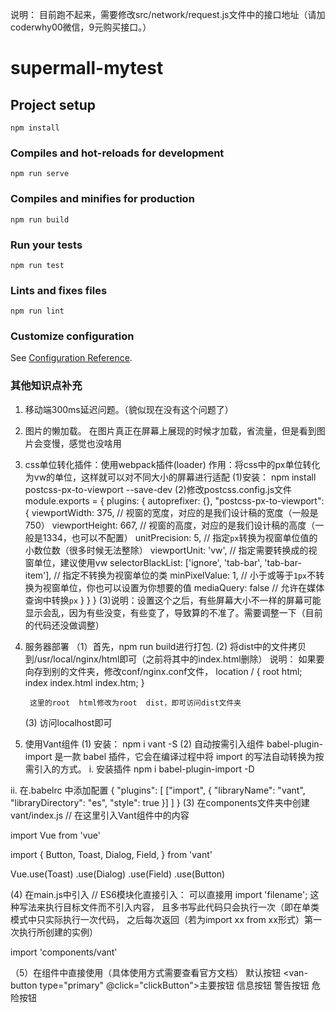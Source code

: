 说明： 目前跑不起来，需要修改src/network/request.js文件中的接口地址（请加coderwhy00微信，9元购买接口。）

# supermall-mytest

## Project setup
```
npm install
```

### Compiles and hot-reloads for development
```
npm run serve
```

### Compiles and minifies for production
```
npm run build
```

### Run your tests
```
npm run test
```

### Lints and fixes files
```
npm run lint
```

### Customize configuration
See [Configuration Reference](https://cli.vuejs.org/config/).


### 其他知识点补充
1. 移动端300ms延迟问题。（貌似现在没有这个问题了）
2. 图片的懒加载。 在图片真正在屏幕上展现的时候才加载，省流量，但是看到图片会变慢，感觉也没啥用
3. css单位转化插件：使用webpack插件(loader)
作用：将css中的px单位转化为vw的单位，这样就可以对不同大小的屏幕进行适配
(1)安装： npm install postcss-px-to-viewport --save-dev
(2)修改postcss.config.js文件
module.exports = {
  plugins: {
    autoprefixer: {},
    "postcss-px-to-viewport": {
        viewportWidth: 375,   // 视窗的宽度，对应的是我们设计稿的宽度（一般是750）
        viewportHeight: 667,  // 视窗的高度，对应的是我们设计稿的高度（一般是1334，也可以不配置）
        unitPrecision: 5, // 指定`px`转换为视窗单位值的小数位数（很多时候无法整除）
        viewportUnit: 'vw', // 指定需要转换成的视窗单位，建议使用vw
        selectorBlackList: ['ignore', 'tab-bar', 'tab-bar-item'], // 指定不转换为视窗单位的类
        minPixelValue: 1, // 小于或等于`1px`不转换为视窗单位，你也可以设置为你想要的值
        mediaQuery: false // 允许在媒体查询中转换`px`
    }
  }
}
(3)说明：设置这个之后，有些屏幕大小不一样的屏幕可能显示会乱，因为有些没变，有些变了，导致算的不准了。需要调整一下（目前的代码还没做调整）

4. 服务器部署
（1）首先，npm run build进行打包.
   (2)   将dist中的文件拷贝到/usr/local/nginx/html即可（之前将其中的index.html删除）
  说明： 如果要向存到别的文件夹，修改conf/nginx.conf文件，
        location / {
            root   html;
            index  index.html index.htm;
        }

        这里的root  html修改为root  dist，即可访问dist文件夹

   (3)   访问localhost即可

5. 使用Vant组件
(1) 安装： npm i vant -S
(2) 自动按需引入组件
babel-plugin-import 是一款 babel 插件，它会在编译过程中将 import 的写法自动转换为按需引入的方式。
i.  安装插件
npm i babel-plugin-import -D

ii. 在.babelrc 中添加配置
{
  "plugins": [
    ["import", {
      "libraryName": "vant",
      "libraryDirectory": "es",
      "style": true
    }]
  ]
}
(3) 在components文件夹中创建vant/index.js
// 在这里引入Vant组件中的内容

import Vue from 'vue'

import {
  Button,
  Toast,
  Dialog,
  Field,
} from 'vant'

Vue.use(Toast)
  .use(Dialog)
  .use(Field)
  .use(Button)

  (4) 在main.js中引入
// ES6模块化直接引入： 可以直接用 import 'filename'; 这种写法来执行目标文件而不引入内容， 且多书写此代码只会执行一次（即在单类模式中只实际执行一次代码， 之后每次返回（若为import xx from xx形式）第一次执行所创建的实例）

import 'components/vant'

（5）在组件中直接使用（具体使用方式需要查看官方文档）
    <van-button type="default">默认按钮</van-button>
    <van-button type="primary" @click="clickButton">主要按钮</van-button>
    <van-button type="info">信息按钮</van-button>
    <van-button type="warning">警告按钮</van-button>
    <van-button type="danger">危险按钮</van-button>
